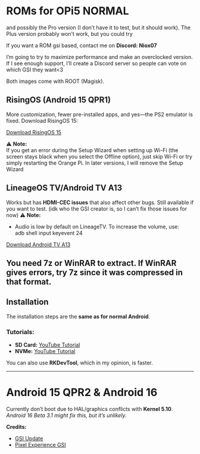 # ROMs for OPi5 NORMAL
and possibly the Pro version (I don’t have it to test, but it should work). The Plus version probably won’t work, but you could try

If you want a ROM gsi based, contact me on **Discord: Niox07**

I’m going to try to maximize performance and make an overclocked version. If I see enough support, I’ll create a Discord server so people can vote on which GSI they want<3

Both images come with ROOT (Magisk). 
## RisingOS (Android 15 QPR1)
More customization, fewer pre-installed apps, and yes—the PS2 emulator is fixed.
Download RisingOS 15:

[Download RisingOS 15](https://www.mediafire.com/file/9d7abu6ky6aq26p/RisingOS15.7z/file) 

⚠️ **Note:**  
If you get an error during the Setup Wizard when setting up Wi-Fi (the screen stays black when you select the Offline option), just skip Wi-Fi or try simply restarting the Orange Pi. In later versions, I will remove the Setup Wizard

## LineageOS TV/Android TV A13
Works but has **HDMI-CEC issues** that also affect other bugs. Still available if you want to test. (idk who the GSI creator is, so I can’t fix those issues for now)
⚠️ **Note:**  
- Audio is low by default on LineageTV. To increase the volume, use:  
adb shell input keyevent 24

[Download Android TV A13](https://www.mediafire.com/file/2lgeu96dkb7ruy3/LineageTV(bugs).7z/file) 

## You need 7z or WinRAR to extract. If WinRAR gives errors, try 7z since it was compressed in that format.

## Installation
The installation steps are the **same as for normal Android**.

### Tutorials:
- **SD Card:** [YouTube Tutorial](https://www.youtube.com/watch?v=gxkNApGxfo4)  
- **NVMe:** [YouTube Tutorial](https://www.youtube.com/watch?v=Bet_plMIS30)

You can also use **RKDevTool**, which in my opinion, is faster.

---

# Android 15 QPR2 & Android 16
Currently don’t boot due to HAL/graphics conflicts with **Kernel 5.10**.  
*Android 16 Beta 3.1 might fix this, but it’s unlikely.*


**Credits:**  
- [GSI Update](https://t.me/GsiUpdate/602)  
- [Pixel Experience GSI](https://t.me/PixelExperienceGsi)

